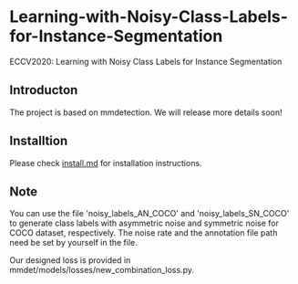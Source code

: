 # Learning-with-Noisy-Class-Labels-for-Instance-Segmentation
ECCV2020: Learning with Noisy Class Labels for Instance Segmentation

## Introducton

The project is based on mmdetection. We will release more details soon!

## Installtion

Please check [install.md](docs/install.md) for installation instructions.

## Note

You can use the file 'noisy_labels_AN_COCO' and 'noisy_labels_SN_COCO' to generate class labels with asymmetric noise and symmetric noise for COCO dataset, respectively. The noise rate and the annotation file path need be set by yourself in the file. 

Our designed loss is provided in mmdet/models/losses/new_combination_loss.py. 
